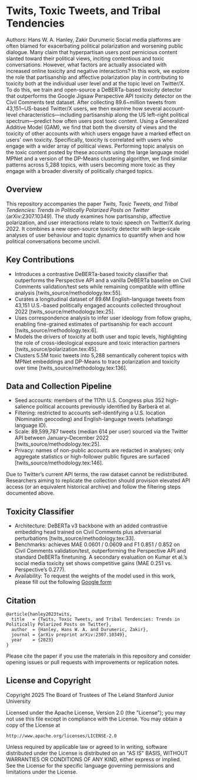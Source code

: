 # Twits, Toxic Tweets, and Tribal Tendencies

Authors: Hans W. A. Hanley, Zakir Durumeric
Social media platforms are often blamed for exacerbating political polarization and worsening public dialogue. Many claim that hyperpartisan users post pernicious content slanted toward their political views, inciting contentious and toxic conversations. However, what factors are actually associated with increased online toxicity and negative interactions? In this work, we explore the role that partisanship and affective polarization play in contributing to toxicity both at the individual user level and at the topic level on Twitter/X. To do this, we train and open-source a DeBERTa-based toxicity detector that outperforms the Google Jigsaw Perspective API toxicity detector on the Civil Comments test dataset. After collecting 89.6~million tweets from 43,151~US-based Twitter/X users, we then examine how several account-level characteristics—including partisanship along the US left–right political spectrum—predict how often users post toxic content. Using a Generalized Additive Model (GAM), we find that both the diversity of views and the toxicity of other accounts with which users engage have a marked effect on users' own toxicity. Specifically, toxicity is correlated with users who engage with a wider array of political views. Performing topic analysis on the toxic content posted by these accounts using the large language model MPNet and a version of the DP-Means clustering algorithm, we find similar patterns across 5,288 topics, with users becoming more toxic as they engage with a broader diversity of politically charged topics.


## Overview
This repository accompanies the paper *Twits, Toxic Tweets, and Tribal Tendencies: Trends in Politically Polarized Posts on Twitter* (arXiv:2307.10349). The study examines how partisanship, affective polarization, and user interactions relate to toxic speech on Twitter/X during 2022. It combines a new open-source toxicity detector with large-scale analyses of user behaviour and topic dynamics to quantify when and how political conversations become uncivil.

## Key Contributions
- Introduces a contrastive DeBERTa-based toxicity classifier that outperforms the Perspective API and a vanilla DeBERTa baseline on Civil Comments validation/test sets while remaining compatible with offline analysis [twits_source/methodology.tex:55].
- Curates a longitudinal dataset of 89.6M English-language tweets from 43,151 U.S.-based politically engaged accounts collected throughout 2022 [twits_source/methodology.tex:25].
- Uses correspondence analysis to infer user ideology from follow graphs, enabling fine-grained estimates of partisanship for each account [twits_source/methodology.tex:6].
- Models the drivers of toxicity at both user and topic levels, highlighting the role of cross-ideological exposure and toxic interaction partners [twits_source/polarization.tex:45].
- Clusters 5.5M toxic tweets into 5,288 semantically coherent topics with MPNet embeddings and DP-Means to trace polarization and toxicity over time [twits_source/methodology.tex:136].

## Data and Collection Pipeline
- Seed accounts: members of the 117th U.S. Congress plus 352 high-salience political accounts previously identified by Barberà et al.
- Filtering: restricted to accounts self-identifying a U.S. location (Nominatim geocoding) and English-language tweets (whatlango language ID).
- Scale: 89,599,787 tweets (median 614 per user) sourced via the Twitter API between January–December 2022 [twits_source/methodology.tex:25].
- Privacy: names of non-public accounts are redacted in analyses; only aggregate statistics or high-follower public figures are surfaced [twits_source/methodology.tex:146].

Due to Twitter’s current API terms, the raw dataset cannot be redistributed. Researchers aiming to replicate the collection should provision elevated API access (or an equivalent historical archive) and follow the filtering steps documented above.

## Toxicity Classifier
- Architecture: DeBERTa v3 backbone with an added contrastive embedding head trained on Civil Comments plus adversarial perturbations [twits_source/methodology.tex:33].
- Benchmarks: achieves MAE 0.0601 / 0.0609 and F1 0.851 / 0.852 on Civil Comments validation/test, outperforming the Perspective API and standard DeBERTa finetuning. A secondary evaluation on Kumar et al.’s social media toxicity set shows competitive gains (MAE 0.251 vs. Perspective’s 0.277).
- Availability:  To request the weights of the model used in this work, please fill out the following [Google form](https://forms.gle/ASzCcywsQ4Pd9Eyh6)


## Citation
```
@article{hanley2023twits,
  title   = {Twits, Toxic Tweets, and Tribal Tendencies: Trends in Politically Polarized Posts on Twitter},
  author  = {Hanley, Hans W. A. and Durumeric, Zakir},
  journal = {arXiv preprint arXiv:2307.10349},
  year    = {2023}
}
```

Please cite the paper if you use the materials in this repository and consider opening issues or pull requests with improvements or replication notes.


## License and Copyright

Copyright 2025 The Board of Trustees of The Leland Stanford Junior University

Licensed under the Apache License, Version 2.0 (the "License");
you may not use this file except in compliance with the License.
You may obtain a copy of the License at

    http://www.apache.org/licenses/LICENSE-2.0

Unless required by applicable law or agreed to in writing, software
distributed under the License is distributed on an "AS IS" BASIS,
WITHOUT WARRANTIES OR CONDITIONS OF ANY KIND, either express or implied.
See the License for the specific language governing permissions and
limitations under the License.
